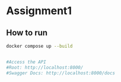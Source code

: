 # Assignment1

## How to run
```bash
docker compose up --build


#Access the API
#Root: http://localhost:8000/
#Swagger Docs: http://localhost:8000/docs